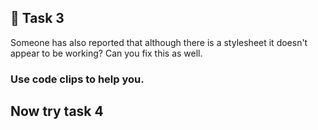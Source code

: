## 🎯 Task 3
   
Someone has also reported that although there is a stylesheet it doesn't appear to be working? Can you fix this as well.

### Use code clips to help you.

## Now try task 4